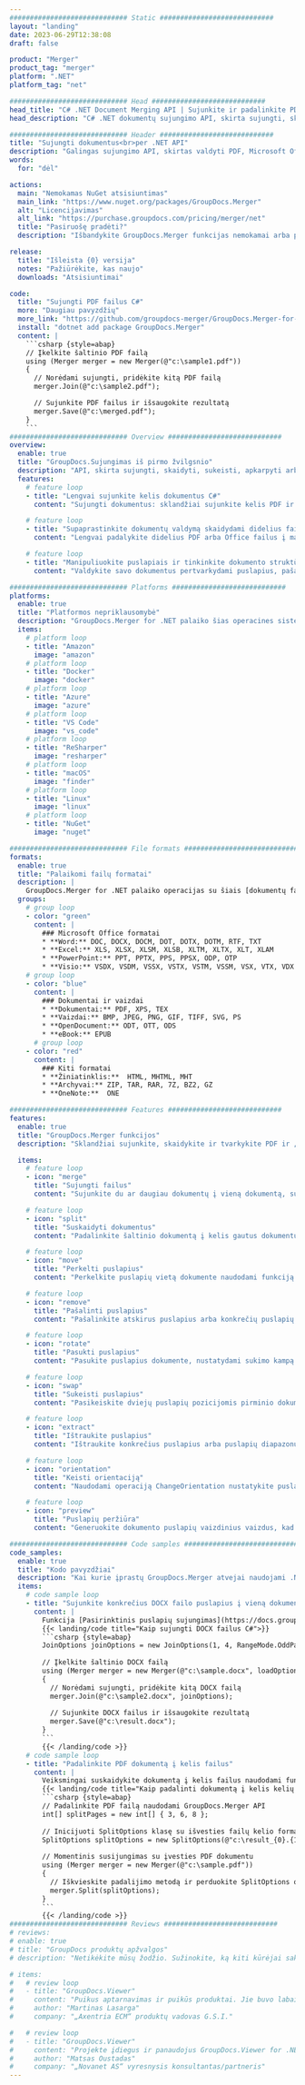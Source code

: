 ```yaml
---
############################# Static ############################
layout: "landing"
date: 2023-06-29T12:38:08
draft: false

product: "Merger"
product_tag: "merger"
platform: ".NET"
platform_tag: "net"

############################# Head ############################
head_title: "C# .NET Document Merging API | Sujunkite ir padalinkite PDF Word Excel EPUB"
head_description: "C# .NET dokumentų sujungimo API, skirta sujungti, skaidyti, sukeisti arba pašalinti dokumentų puslapius iš PDF, Microsoft Word, Excel, pristatymų, Visio ir vaizdo formatų."

############################# Header ############################
title: "Sujungti dokumentus<br>per .NET API"
description: "Galingas sujungimo API, skirtas valdyti PDF, Microsoft Office, HTML ir vaizdo failus."
words:
  for: "dėl"

actions:
  main: "Nemokamas NuGet atsisiuntimas"
  main_link: "https://www.nuget.org/packages/GroupDocs.Merger"
  alt: "Licencijavimas"
  alt_link: "https://purchase.groupdocs.com/pricing/merger/net"
  title: "Pasiruošę pradėti?"
  description: "Išbandykite GroupDocs.Merger funkcijas nemokamai arba paprašykite licencijos"

release:
  title: "Išleista {0} versija"
  notes: "Pažiūrėkite, kas naujo"
  downloads: "Atsisiuntimai"

code:
  title: "Sujungti PDF failus C#"
  more: "Daugiau pavyzdžių"
  more_link: "https://github.com/groupdocs-merger/GroupDocs.Merger-for-.NET"
  install: "dotnet add package GroupDocs.Merger"
  content: |
    ```csharp {style=abap}   
    // Įkelkite šaltinio PDF failą
    using (Merger merger = new Merger(@"c:\sample1.pdf"))
    {
      // Norėdami sujungti, pridėkite kitą PDF failą
      merger.Join(@"c:\sample2.pdf");

      // Sujunkite PDF failus ir išsaugokite rezultatą
      merger.Save(@"c:\merged.pdf");
    }
    ```
############################# Overview ############################
overview:
  enable: true
  title: "GroupDocs.Sujungimas iš pirmo žvilgsnio"
  description: "API, skirta sujungti, skaidyti, sukeisti, apkarpyti arba pašalinti dokumentus, skaidres ir diagramas .NET programose"
  features:
    # feature loop
    - title: "Lengvai sujunkite kelis dokumentus C#"
      content: "Sujungti dokumentus: sklandžiai sujunkite kelis PDF ir Office failus į vieną dokumentą, palaikydami daugybę formatų. GroupDocs.Merger for .NET leidžia greitai ir be rūpesčių sujungti dokumentus."

    # feature loop
    - title: "Supaprastinkite dokumentų valdymą skaidydami didelius failus"
      content: "Lengvai padalykite didelius PDF arba Office failus į mažesnes, lengviau valdomas dalis. GroupDocs.Merger for .NET leidžia skaidyti dokumentus pagal konkrečius puslapius, diapazonus ar net išskleisti atskirus puslapius be vargo."

    # feature loop
    - title: "Manipuliuokite puslapiais ir tinkinkite dokumento struktūrą – pertvarkykite, pakeiskite arba pašalinkite"
      content: "Valdykite savo dokumentus pertvarkydami puslapius, pašalindami nepageidaujamus puslapius arba pridėdami naujų. „GroupDocs.Merger“, skirta .NET, suteikia galimybę valdyti dokumentų struktūrą, todėl galite tinkinti ir pritaikyti failus pagal konkrečius poreikius."

############################# Platforms ############################
platforms:
  enable: true
  title: "Platformos nepriklausomybė"
  description: "GroupDocs.Merger for .NET palaiko šias operacines sistemas, sistemas ir paketų tvarkykles"
  items:
    # platform loop
    - title: "Amazon"
      image: "amazon"
    # platform loop
    - title: "Docker"
      image: "docker"
    # platform loop
    - title: "Azure"
      image: "azure"
    # platform loop
    - title: "VS Code"
      image: "vs_code"
    # platform loop
    - title: "ReSharper"
      image: "resharper"
    # platform loop
    - title: "macOS"
      image: "finder"
    # platform loop
    - title: "Linux"
      image: "linux"
    # platform loop
    - title: "NuGet"
      image: "nuget"

############################# File formats ############################
formats:
  enable: true
  title: "Palaikomi failų formatai"
  description: |
    GroupDocs.Merger for .NET palaiko operacijas su šiais [dokumentų failų formatais](https://docs.groupdocs.com/merger/net/supported-document-formats/).
  groups:
    # group loop
    - color: "green"
      content: |
        ### Microsoft Office formatai
        * **Word:** DOC, DOCX, DOCM, DOT, DOTX, DOTM, RTF, TXT
        * **Excel:** XLS, XLSX, XLSM, XLSB, XLTM, XLTX, XLT, XLAM
        * **PowerPoint:** PPT, PPTX, PPS, PPSX, ODP, OTP
        * **Visio:** VSDX, VSDM, VSSX, VSTX, VSTM, VSSM, VSX, VTX, VDX
    # group loop
    - color: "blue"
      content: |
        ### Dokumentai ir vaizdai
        * **Dokumentai:** PDF, XPS, TEX
        * **Vaizdai:** BMP, JPEG, PNG, GIF, TIFF, SVG, PS
        * **OpenDocument:** ODT, OTT, ODS
        * **eBook:** EPUB
      # group loop
    - color: "red"
      content: |
        ### Kiti formatai
        * **Žiniatinklis:**  HTML, MHTML, MHT
        * **Archyvai:** ZIP, TAR, RAR, 7Z, BZ2, GZ
        * **OneNote:**  ONE

############################# Features ############################
features:
  enable: true
  title: "GroupDocs.Merger funkcijos"
  description: "Sklandžiai sujunkite, skaidykite ir tvarkykite PDF ir „Office“ dokumentus"

  items:
    # feature loop
    - icon: "merge"
      title: "Sujungti failus"
      content: "Sujunkite du ar daugiau dokumentų į vieną dokumentą, sujungdami konkrečius puslapius arba puslapių diapazonus iš kelių šaltinio dokumentų."

    # feature loop
    - icon: "split"
      title: "Suskaidyti dokumentus"
      content: "Padalinkite šaltinio dokumentą į kelis gautus dokumentus naudodami padalijimo operaciją."

    # feature loop
    - icon: "move"
      title: "Perkelti puslapius"
      content: "Perkelkite puslapių vietą dokumente naudodami funkciją MovePage."

    # feature loop
    - icon: "remove"
      title: "Pašalinti puslapius"
      content: "Pašalinkite atskirus puslapius arba konkrečių puslapių numerių rinkinį iš šaltinio dokumento."

    # feature loop
    - icon: "rotate"
      title: "Pasukti puslapius"
      content: "Pasukite puslapius dokumente, nustatydami sukimo kampą į 90, 180 arba 270 laipsnių, naudodami operaciją RotatePages."

    # feature loop
    - icon: "swap"
      title: "Sukeisti puslapius"
      content: "Pasikeiskite dviejų puslapių pozicijomis pirminio dokumento viduje, sukurdami naują dokumentą su pakeistomis puslapių pozicijomis."

    # feature loop
    - icon: "extract"
      title: "Ištraukite puslapius"
      content: "Ištraukite konkrečius puslapius arba puslapių diapazonus iš šaltinio dokumento, sugeneruodami naują dokumentą, kuriame yra tik pasirinkti puslapiai."

    # feature loop
    - icon: "orientation"
      title: "Keisti orientaciją"
      content: "Naudodami operaciją ChangeOrientation nustatykite puslapio orientaciją (stačias arba gulsčias) konkretiems arba visiems dokumento puslapiams."

    # feature loop
    - icon: "preview"
      title: "Puslapių peržiūra"
      content: "Generuokite dokumento puslapių vaizdinius vaizdus, ​​​​kad geriau suprastumėte turinį ir struktūrą. Atlikite visų arba tik konkrečių puslapių peržiūras."

############################# Code samples ############################
code_samples:
  enable: true
  title: "Kodo pavyzdžiai"
  description: "Kai kurie įprastų GroupDocs.Merger atvejai naudojami .NET operacijoms"
  items:
    # code sample loop
    - title: "Sujunkite konkrečius DOCX failo puslapius į vieną dokumentą"
      content: |
        Funkcija [Pasirinktinis puslapių sujungimas](https://docs.groupdocs.com/merger/net/merge-pages-from-various-documents/) leidžia išgauti ir sujungti tik norimą turinį iš kiekvieno failo. Štai pavyzdys, kaip pasiekti atrankinį puslapių sujungimą naudojant C#:
        {{< landing/code title="Kaip sujungti DOCX failus C#">}}
        ```csharp {style=abap}   
        JoinOptions joinOptions = new JoinOptions(1, 4, RangeMode.OddPages);
        
        // Įkelkite šaltinio DOCX failą
        using (Merger merger = new Merger(@"c:\sample.docx", loadOptions))
        {
          // Norėdami sujungti, pridėkite kitą DOCX failą
          merger.Join(@"c:\sample2.docx", joinOptions);
          
          // Sujunkite DOCX failus ir išsaugokite rezultatą
          merger.Save(@"c:\result.docx");
        }
        ```
        {{< /landing/code >}}
    # code sample loop
    - title: "Padalinkite PDF dokumentą į kelis failus"
      content: |
        Veiksmingai suskaidykite dokumentą į kelis failus naudodami funkciją [Padalyti dokumentą](https://docs.groupdocs.com/merger/net/split-document/), kuri supaprastina konkrečių skyrių ar puslapių tvarkymo ir ištraukimo iš didelių dokumentų procesą. Tai leidžia suskirstyti dokumentus į mažesnes dalis pagal įvairius kriterijus – pagal puslapių diapazoną, pagal pradžios/pabaigos puslapius, pagal nelyginius/lyginius puslapių numerius ir kt.
        {{< landing/code title="Kaip padalinti dokumentą į kelis kelių puslapių dokumentus">}}
        ```csharp {style=abap}   
        // Padalinkite PDF failą naudodami GroupDocs.Merger API
        int[] splitPages = new int[] { 3, 6, 8 };
        
        // Inicijuoti SplitOptions klasę su išvesties failų kelio formatu
        SplitOptions splitOptions = new SplitOptions(@"c:\result_{0}.{1}", splitPages, SplitMode.Interval);
        
        // Momentinis susijungimas su įvesties PDF dokumentu
        using (Merger merger = new Merger(@"c:\sample.pdf"))
        {
          // Iškvieskite padalijimo metodą ir perduokite SplitOptions objektą, kad išsaugotumėte gautus dokumentus
          merger.Split(splitOptions);
        }  
        ```
        {{< /landing/code >}}
############################# Reviews ############################
# reviews:
# enable: true
# title: "GroupDocs produktų apžvalgos"
# description: "Netikėkite mūsų žodžio. Sužinokite, ką kiti kūrėjai sako apie mūsų API"

# items:
#   # review loop
#   - title: "GroupDocs.Viewer"
#     content: "Puikus aptarnavimas ir puikūs produktai. Jie buvo labai naudingi ir reagavo per GroupDocs.Viewer .NET diegimo procesą, todėl negaliu jų rekomenduoti."
#     author: "Martinas Lasarga"
#     company: "„Axentria ECM“ produktų vadovas G.S.I."

#   # review loop
#   - title: "GroupDocs.Viewer"
#     content: "Projekte įdiegus ir panaudojus GroupDocs.Viewer for .NET, atrodo, kad jis veikia labai gerai. Išbandžiau su daugybe dokumentų ir kol kas viskas gerai. Viskas, ką sukūriau, gražiai atvaizduojama ir atrodo taip pat gerai, kaip ir PDF peržiūros programoje arba MS Word."
#     author: "Matsas Oustadas"
#     company: "„Novanet AS“ vyresnysis konsultantas/partneris"
---
```

